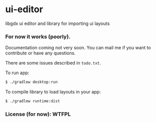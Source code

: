 ui-editor
=========

libgdx ui editor and library for importing ui layouts

### For now it works (poorly). 

Documentation coming not very soon. You can mail me if you want to contribute or have any questions.

There are some issues described in `todo.txt`. 

To run app:
```sh
$ ./gradlew desktop:run
```    
To compile library to load layouts in your app:
```sh
$ ./gradlew runtime:dist
```
### License (for now): WTFPL
